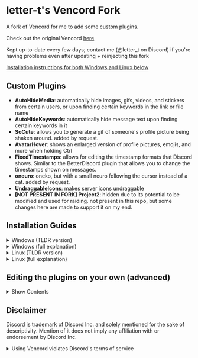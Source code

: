 # letter-t's Vencord Fork

A fork of Vencord for me to add some custom plugins.

Check out the original Vencord [here](https://github.com/Vendicated/Vencord)

Kept up-to-date every few days; contact me (@letter_t on Discord) if you're having problems even after updating + reinjecting this fork

<ins>Installation instructions for both Windows and Linux below

## Custom Plugins
-   **AutoHideMedia**: automatically hide images, gifs, videos, and stickers from certain users, or upon finding certain keywords in the link or file name
-   **AutoHideKeywords**: automatically hide message text upon finding certain keywords in it
-   **SoCute**: allows you to generate a gif of someone's profile picture being shaken around. added by request.
-   **AvatarHover**: shows an enlarged version of profile pictures, emojis, and more when holding Ctrl
-   **FixedTimestamps**: allows for editing the timestamp formats that Discord shows. Similar to the BetterDiscord plugin that allows you to change the timestamps shown on messages.
-   **oneuro**: oneko, but with a small neuro following the cursor instead of a cat. added by request.
-   **UndraggableIcons**: makes server icons undraggable
-   **\[NOT PRESENT IN FORK\] Project2**: hidden due to its potential to be modified and used for raiding. not present in this repo, but some changes here are made to support it on my end.

## Installation Guides
<details>
<summary>Windows (TLDR version)</summary>

---

open cmd or powershell window and enter these commands:
```powershell
winget install -e --id CoreyButler.NVMforWindows
winget install --id Git.Git -e
```
close and re-open cmd/powershell (without using "Run as administrator")
```powershell
nvm install 22.20.0
nvm use 22.20.0
npm install -g pnpm

git clone https://github.com/letter-t/Vencord
cd Vencord
pnpm install --no-frozen-lockfile
pnpm install --frozen-lockfile
pnpm build --dev
pnpm inject
```

You can see the new plugins in Discord by going to User Settings > Plugins.

### :warning: **DISCORD UPDATES WILL OCCASIONALLY REMOVE VENCORD!!** :warning: 
When your Discord reverts back to not having this Vencord fork:

- open new cmd/powershell window as non-admin, then enter these commands:
```powershell
cd Vencord
git pull origin main
pnpm build --dev
pnpm inject
```
###### Note: These commands can also fix an installation that isn't letting you get to the "update your vencord" button in Discord.

If updating and reinjecting the fork like this doesn't fix an issue you're seeing, contact me (@letter_t on discord)

---

</details>

<details>
<summary>Windows (full explanation)</summary>

---

You'll need some version of Node.js for this. I'd recommend using nvm-windows (Node Version Manager for Windows), but a standalone install works fine too.

For installing Node.js with **nvm-windows**:
- go to https://github.com/coreybutler/nvm-windows/releases and download nvm-setup.exe
- run the exe
- open a new cmd or powershell or terminal window (you may need to close other cmd/powershell/terminal windows you have open before this)
- do `nvm version` to check if nvm is installed and working
- do `nvm install 22.20.0` (or any version; `nvm install latest` also works)
- do `nvm use 22.20.0` (or whatever version you got)
- do `node -v` to check if node.js has been installed properly
- do `npm install -g pnpm` to install pnpm
- do `pnpm -v` to check if pnpm works

For installing **Node.js directly**:
- go to https://nodejs.org/en/download and click the green button that says "Windows Installer (.msi)"
- run the msi
- open a new cmd or powershell or terminal window (you may need to close other cmd/powershell/terminal windows you have open before this)
- do `node -v` to check if node.js has been installed properly
- do `npm install -g pnpm` to install pnpm
- do `pnpm -v` to check if pnpm works

You should now have node.js and pnpm installed on your system.

You'll also need to have some version of git on your system as well:
- go to https://git-scm.com/downloads/win
- either download and run the .exe, or open a cmd/powershell window and run the `winget install --id Git.Git -e --source winget` command they show
- close and reopen your cmd/powershell windows to make sure git applies
- do `git -v` to check if git was installed properly

Next, run these commands in a cmd/powershell window (without using "Run as administrator") to download this fork locally to your device at `C:\Users\[yourcurrentuser]\Vencord\` (any location works, but you'll have to change the `cd Vencord` line to match the new filepath)
```powershell
git clone https://github.com/letter-t/Vencord
cd Vencord
pnpm install --no-frozen-lockfile
pnpm install --frozen-lockfile
pnpm build --dev
pnpm inject
```
what each command does, in order:
- creates a new folder at C:\Users\[yourcurrentuser]\Vencord and installs the contents of this fork to it
- moves the terminal into the new Vencord folder
- installs dependencies
- installs more dependencies
- builds a usable version of this Vencord fork from the local files in the new Vencord folder
- injects that usable version into the Discord client

From there, you can see the new plugins in Discord by going to User Settings > Plugins.

### :warning: **DISCORD UPDATES WILL OCCASIONALLY REMOVE VENCORD!!** :warning: 
Discord updates automatically when restarted, and sometimes an update will make a change to Discord's core files, prompting it to reinstall those files and thus removing the injected Vencord installation.

Every time this happens, **you will need to re-inject the fork.**\
Instructions for this below:
- open new cmd/powershell window as non-admin
- enter these commands:
```powershell
cd Vencord
git pull origin main
pnpm build --dev
pnpm inject
```
###### Note: These commands can also fix an installation that isn't letting you get to the "update your vencord" button in Discord.

If updating and reinjecting the fork like this doesn't fix an issue you're seeing, contact me (@letter_t on discord)

---

</details>

<details>
<summary>Linux (TLDR version)</summary>

---

open terminal and run the following:
```bash
curl -o- https://raw.githubusercontent.com/nvm-sh/nvm/v0.40.3/install.sh | bash
\. "$HOME/.nvm/nvm.sh"
nvm install 22
node -v
npm install -g pnpm
pnpm -v
```
go to https://git-scm.com/downloads/linux and follow instructions to install git

reopen terminal and run the following:
```
git clone https://github.com/letter-t/Vencord
cd Vencord
pnpm install --no-frozen-lockfile
pnpm install --frozen-lockfile
pnpm build --dev
pnpm inject
```

You can see the new plugins in Discord by going to User Settings > Plugins.

### :warning: **DISCORD UPDATES WILL OCCASIONALLY REMOVE VENCORD!!** :warning: 
When your Discord reverts back to not having this Vencord fork:

- open terminal and enter these commands:
```bash
cd Vencord
git pull origin main
pnpm build --dev
pnpm inject
```
###### Note: These commands can also fix an installation that isn't letting you get to the "update your vencord" button in Discord.

If updating and reinjecting the fork like this doesn't fix an issue you're seeing, contact me (@letter_t on discord)

---

</details>

<details>
<summary>Linux (full explanation)</summary>

---

You'll need some version of Node.js for this. Installation via nvm is shown here, but other methods should work too.
nvm-sh:
```bash
# Download and install nvm:
curl -o- https://raw.githubusercontent.com/nvm-sh/nvm/v0.40.3/install.sh | bash
# in lieu of restarting the shell
\. "$HOME/.nvm/nvm.sh"
# Download and install Node.js:
nvm install 22
# Verify the Node.js version:
node -v # Should print "v22.20.0".
# Download and install pnpm:
npm install -g pnpm
# Verify the pnpm version: 
pnpm -v
```

You should now have node.js and pnpm installed on your system.

You'll also need to have some version of git on your system as well:
- go to https://git-scm.com/downloads/linux and follow instructions
- do `git -v` to check if git was installed properly

Next, run these commands in the terminal to download this repo locally to your device (any location works, but you'll have to change the `cd Vencord` line to match the new filepath)
```bash
git clone https://github.com/letter-t/Vencord
cd Vencord
pnpm install --no-frozen-lockfile
pnpm install --frozen-lockfile
pnpm build --dev
pnpm inject
```
what each command does, in order:
- creates a new folder at /Vencord and installs the contents of this github repo to it
- moves the terminal into the new Vencord folder
- installs dependencies
- installs more dependencies
- builds a usable version of this Vencord fork from the local files in the new Vencord folder
- injects that usable version into the Discord client

From there, you can see the new plugins in Discord by going to User Settings > Plugins.

### :warning: **DISCORD UPDATES WILL OCCASIONALLY REMOVE VENCORD!!** :warning: 
Discord updates automatically when restarted, and sometimes an update will make a change to Discord's core files, prompting it to reinstall those files and thus removing the injected Vencord installation.

Every time this happens, **you will need to re-inject the fork.**\
Instructions for this below:
- open terminal
- enter these commands:
```bash
cd Vencord
git pull origin main
pnpm build --dev
pnpm inject
```
###### Note: These commands can also fix an installation that isn't letting you get to the "update your vencord" button in Discord.

If updating and reinjecting the fork like this doesn't fix an issue you're seeing, contact me (@letter_t on discord)

---

</details>

## Editing the plugins on your own (advanced)

<details>
<summary>Show Contents</summary>

Useful links:

https://github.com/Vendicated/Vencord/blob/0fd094074941b8d9bb7c0349eec7efe80e196ae5/docs/1_INSTALLING.md (this file is from a past Vencord repo)

https://github.com/Vendicated/Vencord/blob/0fd094074941b8d9bb7c0349eec7efe80e196ae5/docs/2_PLUGINS.md (this file is from a past Vencord repo)

https://github.com/Vendicated/Vencord/blob/main/CONTRIBUTING.md

https://docs.vencord.dev/installing/custom-plugins/

https://docs.vencord.dev/plugins/

Good luck o7

</details>

## Disclaimer

Discord is trademark of Discord Inc. and solely mentioned for the sake of descriptivity.
Mention of it does not imply any affiliation with or endorsement by Discord Inc.

<details>
<summary>Using Vencord violates Discord's terms of service</summary>

Client modifications are against Discord’s Terms of Service.

However, Discord is pretty indifferent about them and there are no known cases of users getting banned for using client mods! So you should generally be fine as long as you don’t use any plugins that implement abusive behaviour. But no worries, all inbuilt plugins are safe to use!

Regardless, if your account is very important to you and it getting disabled would be a disaster for you, you should probably not use any client mods (not exclusive to Vencord), just to be safe

Additionally, make sure not to post screenshots with Vencord in a server where you might get banned for it

</details>
